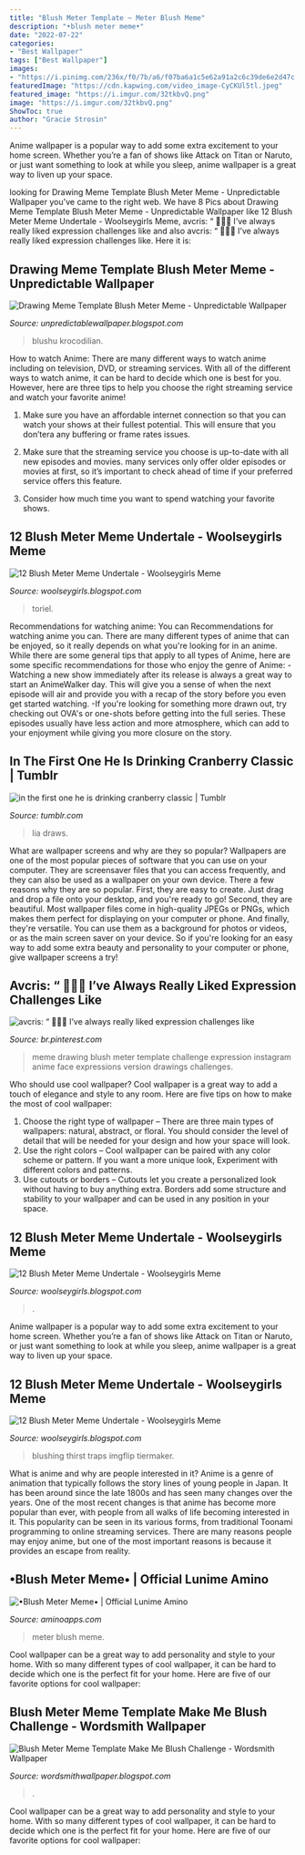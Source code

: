 ```yaml
---
title: "Blush Meter Template ~ Meter Blush Meme"
description: "•blush meter meme•"
date: "2022-07-22"
categories:
- "Best Wallpaper"
tags: ["Best Wallpaper"]
images:
- "https://i.pinimg.com/236x/f0/7b/a6/f07ba6a1c5e62a91a2c6c39de6e2d47c.jpg?nii=t"
featuredImage: "https://cdn.kapwing.com/video_image-CyCKUl5tl.jpeg"
featured_image: "https://i.imgur.com/32tkbvQ.png"
image: "https://i.imgur.com/32tkbvQ.png"
ShowToc: true
author: "Gracie Strosin"
---
```



Anime wallpaper is a popular way to add some extra excitement to your home screen. Whether you’re a fan of shows like Attack on Titan or Naruto, or just want something to look at while you sleep, anime wallpaper is a great way to liven up your space.

	

		
looking for Drawing Meme Template Blush Meter Meme - Unpredictable Wallpaper you've came to the right web. We have 8 Pics about Drawing Meme Template Blush Meter Meme - Unpredictable Wallpaper like 12 Blush Meter Meme Undertale - Woolseygirls Meme, avcris: “ ️💛💚💙 I’ve always really liked expression challenges like and also avcris: “ ️💛💚💙 I’ve always really liked expression challenges like. Here it is:
		
    
## Drawing Meme Template Blush Meter Meme - Unpredictable Wallpaper

<img loading=lazy src="https://64.media.tumblr.com/ca02da992d33422127cb848bb4fa7328/tumblr_piywah5Wxg1x50wvro1_1280.png" onerror="this.onerror=null;this.src='https://tse1.mm.bing.net/th?id=OIP.HaynEY53kBg4A8qOFimTDQHaGq&amp;pid=15.1';" alt="Drawing Meme Template Blush Meter Meme - Unpredictable Wallpaper">

_Source: unpredictablewallpaper.blogspot.com_

>blushu krocodilian. 

	

How to watch Anime: There are many different ways to watch anime including on television, DVD, or streaming services.
With all of the different ways to watch anime, it can be hard to decide which one is best for you. However, here are three tips to help you choose the right streaming service and watch your favorite anime!
1. Make sure you have an affordable internet connection so that you can watch your shows at their fullest potential. This will ensure that you don’tera any buffering or frame rates issues.

2. Make sure that the streaming service you choose is up-to-date with all new episodes and movies. many services only offer older episodes or movies at first, so it’s important to check ahead of time if your preferred service offers this feature.

3. Consider how much time you want to spend watching your favorite shows.

    
## 12 Blush Meter Meme Undertale - Woolseygirls Meme

<img loading=lazy src="https://i.imgur.com/32tkbvQ.png" onerror="this.onerror=null;this.src='https://tse3.mm.bing.net/th?id=OIP.0s72AopdFaf8Xt4XjzTyNwDrEs&amp;pid=15.1';" alt="12 Blush Meter Meme Undertale - Woolseygirls Meme">

_Source: woolseygirls.blogspot.com_

>toriel. 

	

Recommendations for watching anime: You can
Recommendations for watching anime you can. There are many different types of anime that can be enjoyed, so it really depends on what you're looking for in an anime. While there are some general tips that apply to all types of Anime, here are some specific recommendations for those who enjoy the genre of Anime: 
-Watching a new show immediately after its release is always a great way to start an AnimeWalker day. This will give you a sense of when the next episode will air and provide you with a recap of the story before you even get started watching. 
-If you're looking for something more drawn out, try checking out OVA's or one-shots before getting into the full series. These episodes usually have less action and more atmosphere, which can add to your enjoyment while giving you more closure on the story.

    
## In The First One He Is Drinking Cranberry Classic | Tumblr

<img loading=lazy src="https://64.media.tumblr.com/f67d6e4962ce0689ec839680505dd36b/c3d09b5d971d1c7b-99/s400x600/60209c49c0db30c22fa5a297490f212da63c4c81.jpg" onerror="this.onerror=null;this.src='https://tse4.mm.bing.net/th?id=OIP.ih8uTmDusocvCLXa-Ev9WQAAAA&amp;pid=15.1';" alt="in the first one he is drinking cranberry classic | Tumblr">

_Source: tumblr.com_

>lia draws. 

	

What are wallpaper screens and why are they so popular?
Wallpapers are one of the most popular pieces of software that you can use on your computer. They are screensaver files that you can access frequently, and they can also be used as a wallpaper on your own device. There a few reasons why they are so popular. First, they are easy to create. Just drag and drop a file onto your desktop, and you're ready to go! Second, they are beautiful. Most wallpaper files come in high-quality JPEGs or PNGs, which makes them perfect for displaying on your computer or phone. And finally, they're versatile. You can use them as a background for photos or videos, or as the main screen saver on your device. So if you're looking for an easy way to add some extra beauty and personality to your computer or phone, give wallpaper screens a try!

    
## Avcris: “ ️💛💚💙 I’ve Always Really Liked Expression Challenges Like

<img loading=lazy src="https://i.pinimg.com/236x/f0/7b/a6/f07ba6a1c5e62a91a2c6c39de6e2d47c.jpg?nii=t" onerror="this.onerror=null;this.src='https://tse4.mm.bing.net/th?id=OIP.NfbvkieNZBv-rj4qQ3KlRwAAAA&amp;pid=15.1';" alt="avcris: “ ️💛💚💙 I’ve always really liked expression challenges like">

_Source: br.pinterest.com_

>meme drawing blush meter template challenge expression instagram anime face expressions version drawings challenges. 

	

Who should use cool wallpaper?
Cool wallpaper is a great way to add a touch of elegance and style to any room. Here are five tips on how to make the most of cool wallpaper: 
1) Choose the right type of wallpaper – There are three main types of wallpapers: natural, abstract, or floral. You should consider the level of detail that will be needed for your design and how your space will look. 
2) Use the right colors – Cool wallpaper can be paired with any color scheme or pattern. If you want a more unique look, Experiment with different colors and patterns. 
3) Use cutouts or borders – Cutouts let you create a personalized look without having to buy anything extra. Borders add some structure and stability to your wallpaper and can be used in any position in your space.

    
## 12 Blush Meter Meme Undertale - Woolseygirls Meme

<img loading=lazy src="https://2static1.fjcdn.com/comments/God+ing+damnit+i+had+a+chance+_ef64b3dab19fc01a773960bf008cf5be.png" onerror="this.onerror=null;this.src='https://tse3.mm.bing.net/th?id=OIP.72Sz2rGfwBp3OWC_AIz1vgHaDo&amp;pid=15.1';" alt="12 Blush Meter Meme Undertale - Woolseygirls Meme">

_Source: woolseygirls.blogspot.com_

>. 

	

Anime wallpaper is a popular way to add some extra excitement to your home screen. Whether you’re a fan of shows like Attack on Titan or Naruto, or just want something to look at while you sleep, anime wallpaper is a great way to liven up your space.

    
## 12 Blush Meter Meme Undertale - Woolseygirls Meme

<img loading=lazy src="https://i.pinimg.com/originals/f0/7b/a6/f07ba6a1c5e62a91a2c6c39de6e2d47c.jpg" onerror="this.onerror=null;this.src='https://tse2.mm.bing.net/th?id=OIP.l4y2qZJZ95orp6cwCF9IMwHaGq&amp;pid=15.1';" alt="12 Blush Meter Meme Undertale - Woolseygirls Meme">

_Source: woolseygirls.blogspot.com_

>blushing thirst traps imgflip tiermaker. 

	

What is anime and why are people interested in it?
Anime is a genre of animation that typically follows the story lines of young people in Japan. It has been around since the late 1800s and has seen many changes over the years. One of the most recent changes is that anime has become more popular than ever, with people from all walks of life becoming interested in it. This popularity can be seen in its various forms, from traditional Toonami programming to online streaming services. There are many reasons people may enjoy anime, but one of the most important reasons is because it provides an escape from reality.

    
## •Blush Meter Meme• | Official Lunime Amino

<img loading=lazy src="https://pm1.narvii.com/7296/c4629e1bfa79f2e8a8c73c0869d097bab8eb38b2r1-1080-1920v2_hq.jpg" onerror="this.onerror=null;this.src='https://tse2.mm.bing.net/th?id=OIP.KvR1_VXoVy5-SAFlh9At9AHaNK&amp;pid=15.1';" alt="•Blush Meter Meme• | Official Lunime Amino">

_Source: aminoapps.com_

>meter blush meme. 

	

Cool wallpaper can be a great way to add personality and style to your home. With so many different types of cool wallpaper, it can be hard to decide which one is the perfect fit for your home. Here are five of our favorite options for cool wallpaper: 

    
## Blush Meter Meme Template Make Me Blush Challenge - Wordsmith Wallpaper

<img loading=lazy src="https://cdn.kapwing.com/video_image-CyCKUl5tl.jpeg" onerror="this.onerror=null;this.src='https://tse1.mm.bing.net/th?id=OIP.7WKzXV4cUVQ1owWqgwKC-QHaGq&amp;pid=15.1';" alt="Blush Meter Meme Template Make Me Blush Challenge - Wordsmith Wallpaper">

_Source: wordsmithwallpaper.blogspot.com_

>. 

	

Cool wallpaper can be a great way to add personality and style to your home. With so many different types of cool wallpaper, it can be hard to decide which one is the perfect fit for your home. Here are five of our favorite options for cool wallpaper: 

